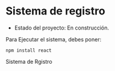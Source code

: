 <h1> Sistema de registro</h1>

- Estado del proyecto: En construcción.

 Para Ejecutar el sistema, debes poner:

```npm install react```

Sistema de Rgistro 
